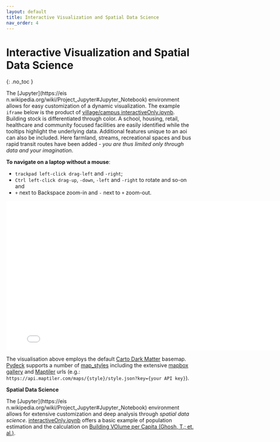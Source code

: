 ```yaml
---
layout: default
title: Interactive Visualization and Spatial Data Science
nav_order: 4
---
```


# Interactive Visualization and Spatial Data Science
{: .no_toc }


The [Jupyter](https://eis n.wikipedia.org/wiki/Project_Jupyter#Jupyter_Notebook) environment allows for easy customization of a dynamic visualization. The example `iframe` below is the product of [village/campus interactiveOnly.ipynb](https://github.com/AdrianKriger/osm_LoD1_3DCityModel/blob/main/village_campus/interactiveOnly.ipynb). Building stock is differentiated through color. A school, housing, retail, healthcare and community focused facilities are easily identified while the tooltips highlight the underlying data. Additional features unique to an aoi can also be included. Here farmland, streams, recreational spaces and bus rapid transit routes have been added *- you are thus limited only through data and your imagination*. <!-- {: .fs-6 .fw-300 } -->

**To navigate on a laptop without a mouse**:

- `trackpad left-click drag-left` and `-right`;
- `Ctrl left-click drag-up`, `-down`, `-left` and `-right` to rotate and so-on and
- `+` next to Backspace zoom-in and `-` next to `+` zoom-out.


<iframe src="{{site.baseurl | prepend: site.url}}/img/interactiveOnly.html" style="width: 800px; height: 400px; border: 0px"></iframe>

The visualisation above employs the default [Carto Dark Matter](https://github.com/CartoDB/basemap-styles) basemap. [Pydeck](https://deckgl.readthedocs.io/en/latest/index.html) supports a number of [map_styles](https://deckgl.readthedocs.io/en/latest/deck.html) including the extensive [mapbox gallery](https://www.mapbox.com/gallery/) and [Maptiler](https://www.maptiler.com/) urls (e.g.: `https://api.maptiler.com/maps/{style}/style.json?key={your API key}`).

**Spatial Data Science**

The [Jupyter](https://eis n.wikipedia.org/wiki/Project_Jupyter#Jupyter_Notebook) environment allows for extensive customization and deep analysis through *spatial data science*. [interactiveOnly.ipynb](https://github.com/AdrianKriger/osm_LoD1_3DCityModel/blob/main/village_campus/interactiveOnly.ipynb) offers a basic example of population estimation and the calculation on [Building VOlume per Capita (Ghosh, T.; et. al.)](https://www.frontiersin.org/articles/10.3389/frsc.2020.00037/full).
